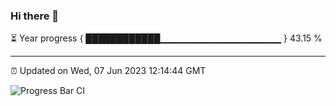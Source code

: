 ### Hi there 👋

⏳ Year progress { ████████████▁▁▁▁▁▁▁▁▁▁▁▁▁▁▁▁▁▁ } 43.15 %

---

⏰ Updated on Wed, 07 Jun 2023 12:14:44 GMT

![Progress Bar CI](https://github.com/Shyam-Makwana/GitHub-Actions-Demo/workflows/Progress%20Bar%20CI/badge.svg)
